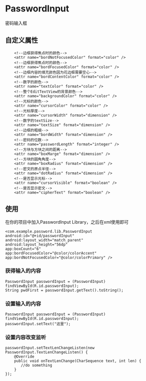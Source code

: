 # PasswordInput #
密码输入框    




## 自定义属性 ##

        <!--边框获得焦点时的颜色-->
        <attr name="bordNotFocusedColor" format="color" />
        <!--边框获得焦点时的颜色-->
        <attr name="bordFocusedColor" format="color" />
        <!--边框内容的填充颜色因为花边框需要空心-->
        <attr name="bordContentColor" format="color" />
        <!--数字的颜色-->
        <attr name="textColor" format="color" />
        <!--整个EditTextView的背景颜色-->
        <attr name="backgroundColor" format="color" />
        <!--光标的颜色-->
        <attr name="cursorColor" format="color" />
        <!--光标厚度-->
        <attr name="cursorWidth" format="dimension" />
        <!--数字的textSize-->
        <attr name="textSize" format="dimension" />
        <!--边框的粗细-->
        <attr name="bordWidth" format="dimension" />
        <!--密码的位数-->
        <attr name="passwordLength" format="integer" />
        <!--方块与方块之间的距离-->
        <attr name="boxMarge" format="dimension" />
        <!--方块的圆角角度-->
        <attr name="boxRadius" format="dimension" />
        <!--密文的原点半径-->
        <attr name="dotRadius" format="dimension" />
        <!--是否显示光标-->
        <attr name="cursorVisible" format="boolean" />
        <!--是否显示密文-->
        <attr name="cipherText" format="boolean" />

## 使用 ##

在你的项目中加入PasswordInput Library，之后在xml使用即可  
	
	<com.example.password.lib.PasswordInput
    android:id="@+id/passwordInput"
    android:layout_width="match_parent"
    android:layout_height="56dp"
    app:boxCount="6"
    app:bordFocusedColor="@color/colorAccent"
    app:bordNotFocusedColor="@color/colorPrimary" />

### 获得输入的内容 ###

	PasswordInput passwordInput = (PasswordInput) findViewById(R.id.passwordInput);
	String pwdFirst = passwordInput.getText().toString();

### 设置输入的内容 ###
    PasswordInput passwordInput = (PasswordInput) findViewById(R.id.passwordInput);
    passwordInput.setText("这里");


### 设置内容改变监听 ###

    passwordInput.setTextLenChangeListen(new PasswordInput.TextLenChangeListen() {
        @Override
        public void onTextLenChange(CharSequence text, int len) {
           //do something
        }
    });